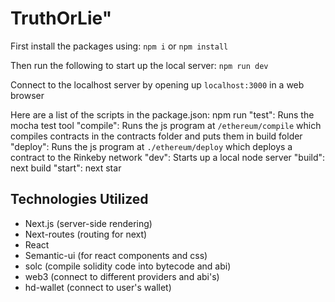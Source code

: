 # TruthOrLie"

First install the packages using:
`npm i` or `npm install`

Then run the following to start up the local server:
`npm run dev`

Connect to the localhost server by opening up `localhost:3000` in a web browser

Here are a list of the scripts in the package.json:
npm run
"test": Runs the mocha test tool
"compile": Runs the js program at `/ethereum/compile` which compiles contracts in the contracts folder and puts them in build folder
"deploy": Runs the js program at `./ethereum/deploy` which deploys a contract to the Rinkeby network
"dev": Starts up a local node server
"build": next build
"start": next star

## Technologies Utilized

- Next.js (server-side rendering)
- Next-routes (routing for next)
- React
- Semantic-ui (for react components and css)
- solc (compile solidity code into bytecode and abi)
- web3 (connect to different providers and abi's)
- hd-wallet (connect to user's wallet)
